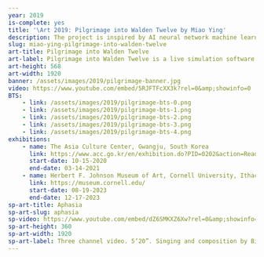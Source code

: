 ```yaml
---
year: 2019
is-complete: yes
title: '\Art 2019: Pilgrimage into Walden Twelve by Miao Ying'
description: The project is inspired by AI neural network machine learning, medieval christian indulgences mechanisms, conflicting political ideologies, popular online Chinese S&M romance novels, and the recently emerged “social credit system” in China.
slug: miao-ying-pilgrimage-into-walden-twelve
art-title: Pilgrimage into Walden Twelve
art-label: Pilgrimage into Walden Twelve is a live simulation software that can be run on computer and smartphone. The simulation has three distinct chapters&#58; The Honor of Shepherds, The People’s Quest, and Battle for Glorious Spells. The project is inspired by AI neural network machine learning, medieval christian indulgences mechanisms, conflicting political ideologies, popular online Chinese S&M romance novels, and the recently emerged “social credit system” in China. The simulation takes place in a medieval magical fantasy land--Walden Twelve. Walden Twelve refers to “Walden Two”, which is a utopian novel written by behavioral psychologist B. F. Skinner, a society where perfect behavior is achieved as a result of reinforced positive conditioning of the desired behaviors while meeting basic needs of citizens. During the Medieval Era, the institution interpreted the religious ideology for the people who were illiterate, which led believers to exchange money for their sins--the indulgence system. The social credit system in China is a digital indulgence system, which records big data from its citizens and rewards or punishes them according to their social credit score. In a structure similar to that of the medieval church, the Chinese government explains the Marxist doctrine to its people and has implemented the technology to enforce citizen behavior. <a href="https://www.pilgrimageintowaldentwelve.com/">pilgrimageintowaldentwelve.com</a>
art-height: 568
art-width: 1920
banner: /assets/images/2019/pilgrimage-banner.jpg
video: https://www.youtube.com/embed/5RJFTFcXX3k?rel=0&amp;showinfo=0
BTS:
    - link: /assets/images/2019/pilgrimage-bts-0.png
    - link: /assets/images/2019/pilgrimage-bts-1.png
    - link: /assets/images/2019/pilgrimage-bts-2.png
    - link: /assets/images/2019/pilgrimage-bts-3.png
    - link: /assets/images/2019/pilgrimage-bts-4.png
exhibitions:
    - name: The Asia Culture Center, Gwangju, South Korea
      link: https://www.acc.go.kr/en/exhibition.do?PID=0202&action=Read&bnkey=EM_0000004197
      start-date: 10-15-2020
      end-date: 03-14-2021
    - name: Herbert F. Johnson Museum of Art, Cornell University, Ithaca, NY, USA
      link: https://museum.cornell.edu/
      start-date: 08-19-2023
      end-date: 12-17-2023
sp-art-title: Aphasia
sp-art-slug: aphasia
sp-video: https://www.youtube.com/embed/dZ6SMKXZ6Xw?rel=0&amp;showinfo=0
sp-art-height: 360
sp-art-width: 1920
sp-art-label: Three channel video. 5’20”. Singing and composition by Bibi Zhou/周笔畅. Lyrics by machine learning text generation neural networks. Voice over by Benjamin Hwang. Arrangement by Dizzla D Music. Commissioned by the UCCA Centre of Contemporary Art and supported by \Art at Cornell Tech.</p><p>The music in Aphasia is a mix of Christian Rock and romantic R&B, to worship ideologies instead of the spiritual. We used models trained to simulate the writing styles of humans--which had successfully generated text in the style of Shakespeare in the past--to generate the lyrics of the music of the video. We fed the computer to learn from B F skinner’s behaviorism theory, Chinese online novels (in the popular style/template of “Bossy, boss loves me”), and 45,000 classic romantic R&B lyrics and rapper Kanye West. Each text represented a particular ideology, those different blending of texts and ideologies achieved a unique style of writing, that is completely computer generated.</p><p>Aphasia is an inability to comprehend or formulate language because of damage to specific brain regions. The video shows the relationship between the sheep/followers and their shepherds/controllers, the dog and drone. The middle screen represents the sheep, while the screen on the left represents the dog as the the original shepherd, and the screen on the right shows the modern shepherd, which is a herding drone that can mimic the dog barking.</p><p>We asked Chinese pop star Bibi Zhou/周笔畅 to sing the the song with a romantic R&B beat according to the lyrics generated by the computer. Bibi Zhou debuted her singing career by winning the second place at the Chinese singing contest Super Girl in 2005, in which viewers are able to participate in the judging process by sending text messages with their mobile phones to vote for their favorite contestants, considered as one of the largest "democratic" voting exercises in mainland China.</p><center><p>Lyrics</p><p>Verse 1:<br>You changed my sympathy<br>I can’t face the questions<br>I’m just a behavior<br>I don’t think about her cause<br>I believe in love forever<br>So darling I love you<br>and I don’t need no conditioning<br></p><p>Chorus:<br>I want to wake up from me<br>I think I’m a process<br>This is the purpose<br>I will always be your kind contrast<br>Love is on the selection<br></p><p>Verse 2:<br>Stay with me<br>With your practical fire<br>Contact the culture that we used to be<br></p><p>Bridge:<br>Shine your autonomy on me<br>I hear the initiation coming<br>You made me feel culture<br></p><p>Chorus:<br>I want to wake up from me<br>I think I’m a process<br>This is the purpose<br>I will always be your kind contrast<br>Love is the only selection<br></center><p>Exhibited at <a href="https://www.castellodirivoli.org/en/mostra/uli_sigg/"> Castello di Rivoli, Museum of Contemporary Art</a> in Torino, Italy from February 25, 2020 to August 30, 2020, and <a href="https://ucca.org.cn/en/lab/lunar-phases/">UCCA Center for Contemporary Art</a> in Beijing, China from November 13, 2019 to December 4, 2019.
---
```

